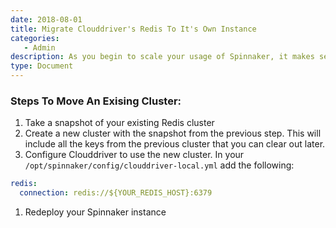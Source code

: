 ```yaml
---
date: 2018-08-01
title: Migrate Clouddriver's Redis To It's Own Instance
categories:
   - Admin
description: As you begin to scale your usage of Spinnaker, it makes sense to start separating out your redis instances per micro-service
type: Document
---
```


### Steps To Move An Exising Cluster:

1. Take a snapshot of your existing Redis cluster
1. Create a new cluster with the snapshot from the previous step.  This will include all the keys from the previous cluster that you can clear out later.
1. Configure Clouddriver to use the new cluster.  In your `/opt/spinnaker/config/clouddriver-local.yml` add the following: 
```yml
redis:
  connection: redis://${YOUR_REDIS_HOST}:6379
```
1. Redeploy your Spinnaker instance